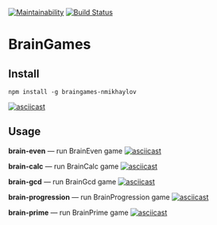 [![Maintainability](https://api.codeclimate.com/v1/badges/aa1108c1671e00cbaf17/maintainability)](https://codeclimate.com/github/Psixodelik/project-lvl1-s474/maintainability)
[![Build Status](https://travis-ci.com/Psixodelik/Brain-Games.svg?branch=master)](https://travis-ci.com/Psixodelik/Brain-Games)

# BrainGames

## Install

```
npm install -g braingames-nmikhaylov
```

[![asciicast](https://asciinema.org/a/240337.svg)](https://asciinema.org/a/240337)


## Usage

**brain-even** — run BrainEven game
[![asciicast](https://asciinema.org/a/240339.svg)](https://asciinema.org/a/240339)

**brain-calc** — run BrainCalc game
[![asciicast](https://asciinema.org/a/240342.svg)](https://asciinema.org/a/240342)

**brain-gcd** — run BrainGcd game
[![asciicast](https://asciinema.org/a/240343.svg)](https://asciinema.org/a/240343)

**brain-progression** — run BrainProgression game
[![asciicast](https://asciinema.org/a/240344.svg)](https://asciinema.org/a/240344)

**brain-prime** — run BrainPrime game
[![asciicast](https://asciinema.org/a/240345.svg)](https://asciinema.org/a/240345)
